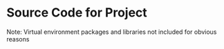 # Source Code for Project

Note:
Virtual environment packages and libraries not included for obvious reasons
